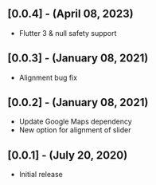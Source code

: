 
## [0.0.4] - (April 08, 2023)

* Flutter 3 & null safety support

## [0.0.3] - (January 08, 2021)

* Alignment bug fix

## [0.0.2] - (January 08, 2021)

* Update Google Maps dependency
* New option for alignment of slider

## [0.0.1] - (July 20, 2020)

* Initial release
